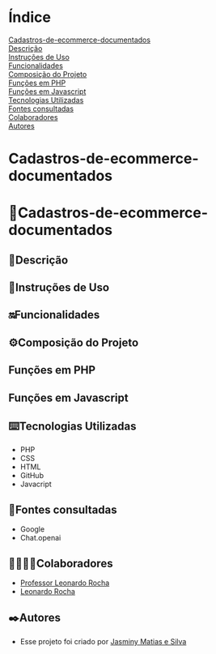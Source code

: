 # Índice 

[Cadastros-de-ecommerce-documentados]()  
[Descrição]()  
[Instruções de Uso]()  
[Funcionalidades]()    
[Composição do Projeto]()   
[Funções em PHP]()  
[Funções em Javascript]()   
[Tecnologias Utilizadas]()  
[Fontes consultadas]()  
[Colaboradores]()  
[Autores]()  

# Cadastros-de-ecommerce-documentados  

# 📌Cadastros-de-ecommerce-documentados  

## 📝Descrição  

## 👾Instruções de Uso  

## 🔛Funcionalidades   

## ⚙️Composição do Projeto  

## Funções em PHP  

## Funções em Javascript  

## ⌨️Tecnologias Utilizadas

 * PHP  
 * CSS   
 * HTML  
 * GitHub  
 * Javacript

## 📑Fontes consultadas  

 * Google   
 * Chat.openai

## 🤝🏻🤝🏻Colaboradores

 * [Professor Leonardo Rocha](https://github.com/LeonardoRochaMarista)  
 * [Leonardo Rocha](https://github.com/LeonardoRochaMarista)

 ## ✒️Autores
 * Esse projeto foi criado por [Jasminy Matias e Silva](https://github.com/jamybr)  

   
